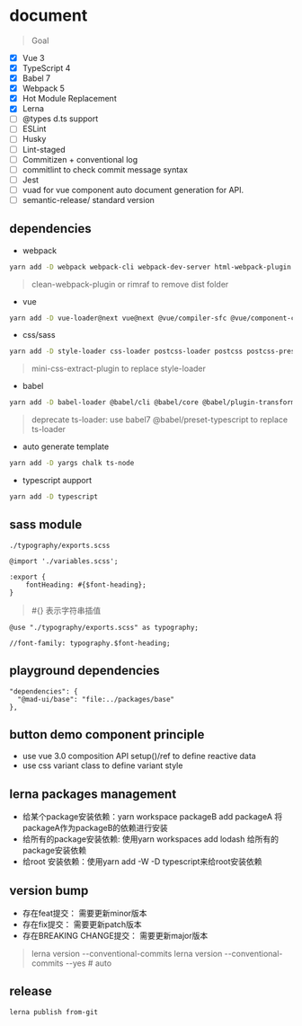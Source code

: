 # document
> Goal
- [x] Vue 3
- [x] TypeScript 4
- [x] Babel 7
- [x] Webpack 5
- [x] Hot Module Replacement
- [x] Lerna
- [ ] @types d.ts support
- [ ] ESLint
- [ ] Husky
- [ ] Lint-staged
- [ ] Commitizen + conventional log
- [ ] commitlint to check commit message syntax  
- [ ] Jest
- [ ] vuad for vue component auto document generation for API.
- [ ] semantic-release/ standard version

## dependencies
- webpack
```bash
yarn add -D webpack webpack-cli webpack-dev-server html-webpack-plugin
```
> clean-webpack-plugin or rimraf to remove dist folder

- vue
```bash
yarn add -D vue-loader@next vue@next @vue/compiler-sfc @vue/component-compiler-utils
```

- css/sass
```bash
yarn add -D style-loader css-loader postcss-loader postcss postcss-preset-env sass-loader sass
```
> mini-css-extract-plugin to replace style-loader

- babel
```bash
yarn add -D babel-loader @babel/cli @babel/core @babel/plugin-transform-runtime @babel/preset-env @babel/preset-typescript
```
> deprecate ts-loader: use babel7 @babel/preset-typescript to replace ts-loader

- auto generate template
```bash
yarn add -D yargs chalk ts-node
```

- typescript aupport
```bash
yarn add -D typescript
```

## sass module
`./typography/exports.scss`
```
@import './variables.scss';

:export {
    fontHeading: #{$font-heading};
}
```
> #{} 表示字符串插值
```
@use "./typography/exports.scss" as typography;

//font-family: typography.$font-heading;
```

## playground dependencies
```
"dependencies": {
  "@mad-ui/base": "file:../packages/base"
},
```

## button demo component principle
- use vue 3.0 composition API setup()/ref to define reactive data
- use css variant class to define variant style

## lerna packages management

- 给某个package安装依赖：yarn workspace packageB add packageA 将packageA作为packageB的依赖进行安装
- 给所有的package安装依赖: 使用yarn workspaces add lodash 给所有的package安装依赖
- 给root 安装依赖：使用yarn add -W -D typescript来给root安装依赖

## version bump

- 存在feat提交： 需要更新minor版本
- 存在fix提交： 需要更新patch版本
- 存在BREAKING CHANGE提交： 需要更新major版本

> lerna version --conventional-commits
> lerna version --conventional-commits --yes # auto

## release
```
lerna publish from-git
```
